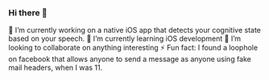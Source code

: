 ### Hi there 👋

🔭 I’m currently working on a native iOS app that detects your cognitive state based on your speech.
🌱 I’m currently learning iOS development
👯 I’m looking to collaborate on anything interesting
⚡ Fun fact: I found a loophole on facebook that allows anyone to send a message as anyone using fake mail headers, when I was 11.
